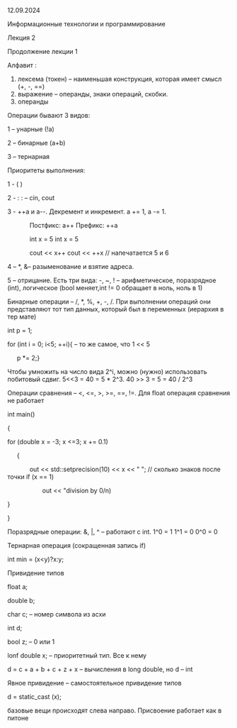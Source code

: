 ﻿12\.09.2024

Информационные технологии и программирование

Лекция 2

Продолжение лекции 1

Алфавит : 

1) лексема (токен) – наименьшая конструкция, которая имеет смысл (+, -, ==)
1) выражение – операнды, знаки операций, скобки. 
1) операнды 

Операции бывают 3 видов:

1 – унарные (!a)

2 – бинарные (a+b)

3 – тернарная

Приоритеты выполнения:

1 - ( )

2 - : : – cin, cout

3 -  ++a и a--. Декремент и инкремент. a += 1, a -= 1. 

`		`Постфикс: a++ Префикс: ++a

`		`int x = 5	      int x = 5

`		`cout << x++       cout << ++x  // напечатается 5 и 6

4 – \*, &– разыменование и взятие адреса.

5 – отрицание. Есть три вида: -, ~, ! – арифметическое, поразрядное (int), 	      логическое (bool меняет,int != 0 обращает в ноль, ноль в 1)

Бинарные операции – /, \*, %, +, -, /. При выполнении операций они представляют тот тип данных, который был в переменных (иерархия в тер мате)

int p = 1;

for (int i = 0; i<5; ++i){ – то же самое, что 1 << 5

`	`p \*= 2;}

Чтобы умножить на число вида 2^i, можно (нужно) использовать побитовый сдвиг. 5<<3 = 40 = 5 \* 2^3. 40 >> 3 = 5 = 40 / 2^3

Операции сравнения  – <, <=, >, >=, ==, !=. Для float операция сравнения не работает 

int main()

{

for (double x = -3; x <=3; x += 0.1)

`	`{

`		`out << std::setprecision(10) << x << " "; // сколько знаков после точки 		if (x == 1)

`			`out << "division by 0/n)

}

}

Поразрядные операции: &, |, ^ – работают с int.  1^0 = 1   1^1 = 0    0^0 = 0

Тернарная операция (сокращенная запись if) 

int min = (x<y)?x:y; 

Привидение типов

float  a; 

double b;

char c; – номер символа из асхи

int d; 

bool z; – 0 или 1

lonf double x; – приоритетный тип. Все к нему

d = c + a + b + c + z + x – вычисления в long double, но d – int 

Явное привидение – самостоятельное привидение типов

d = static\_cast<int> (x);

базовые вещи происходят слева направо. Присвоение  работает как в питоне 

